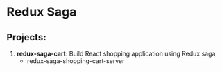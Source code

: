 # Redux Saga

## Projects:
1. **redux-saga-cart**: Build React shopping application using Redux saga
    * redux-saga-shopping-cart-server
